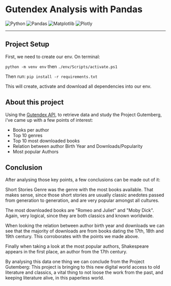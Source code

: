 # Gutendex Analysis with Pandas

![Python](https://img.shields.io/badge/python-3670A0?style=for-the-badge&logo=python&logoColor=ffdd54)
![Pandas](https://img.shields.io/badge/pandas-%23150458.svg?style=for-the-badge&logo=pandas&logoColor=white)
![Matplotlib](https://img.shields.io/badge/Matplotlib-%23ffffff.svg?style=for-the-badge&logo=Matplotlib&logoColor=black)
![Plotly](https://img.shields.io/badge/Plotly-%233F4F75.svg?style=for-the-badge&logo=plotly&logoColor=white)

<hr>

## Project Setup

First, we need to create our env. On terminal:

<code>python -m venv env</code> then <code>./env/Scripts/activate.ps1</code>

Then run: 
<code>pip install -r requirements.txt</code>

This will create, activate and download all dependencies into our env.

## About this project

Using the [Gutendex API](https://gutendex.com/), to retrieve data and study the Project Gutemberg, i've came up with a few points of interest:

- Books per author
- Top 10 genres
- Top 10 most downloaded books
- Relation between author Birth Year and Downloads/Popularity
- Most popular Authors

## Conclusion

After analysing those key points, a few conclusions can be made out of it:

Short Stories Genre was the genre with the most books available. That makes sense, since those short stories are usually classic anedotes passed from generation to generation, and are very popular amongst all cultures.

The most downloaded books are "Romeo and Juliet" and "Moby Dick". Again, very logical, since they are both classics and known worldwide.

When looking the relation between author birth year and downloads we can see 
that the majority of downloads are from books dating the 17th, 18th and 19th century. This corroborates with the points we made above.

Finally when taking a look at the most popular authors, Shakespeare appears in the first place, an author from the 17th century.

By analysing this data one thing we can conclude from the Project Gutemberg:
This project is bringing to this new digital world access to old literature and classics, a vital thing to not loose the work from the past, and keeping literature alive, in this paperless world.
